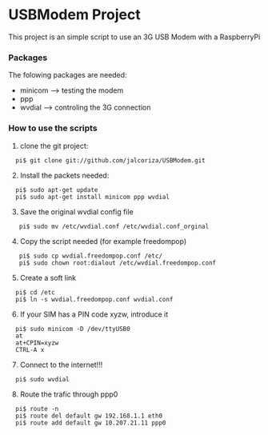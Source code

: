 # USBModem Project
This project is an simple script to use an 3G USB Modem with a RaspberryPi

### Packages
The folowing packages are needed:
- minicom --> testing the modem
- ppp
- wvdial --> controling the 3G connection

### How to use the scripts
1. clone the git project:
```
  pi$ git clone git://github.com/jalcoriza/USBModem.git
```
2. Install the packets needed:
```
  pi$ sudo apt-get update
  pi$ sudo apt-get install minicom ppp wvdial
```
3. Save the original wvdial config file
```
   pi$ sudo mv /etc/wvdial.conf /etc/wvdial.conf_orginal
```
4. Copy the script needed (for example freedompop)
```
   pi$ sudo cp wvdial.freedompop.conf /etc/
   pi$ sudo chown root:dialout /etc/wvdial.freedompop.conf
```
5. Create a soft link
```
  pi$ cd /etc
  pi$ ln -s wvdial.freedompop.conf wvdial.conf
```
6. If your SIM has a PIN code xyzw, introduce it
```
  pi$ sudo minicom -D /dev/ttyUSB0
  at
  at+CPIN=xyzw
  CTRL-A x
```
7. Connect to the internet!!!
```
  pi$ sudo wvdial
```
8. Route the trafic through ppp0
```
  pi$ route -n
  pi$ route del default gw 192.168.1.1 eth0
  pi$ route add default gw 10.207.21.11 ppp0
```


